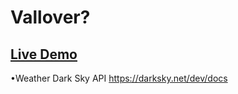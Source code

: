 # Vallover?
## [Live Demo](https://nachokai.github.io/vallover/)  
•Weather Dark Sky API https://darksky.net/dev/docs  

